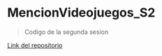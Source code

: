 # MencionVideojuegos_S2

>Codigo de la segunda sesion

[Link del repositorio](https://github.com/joestna/MencionVideojuegos_S2.git)
